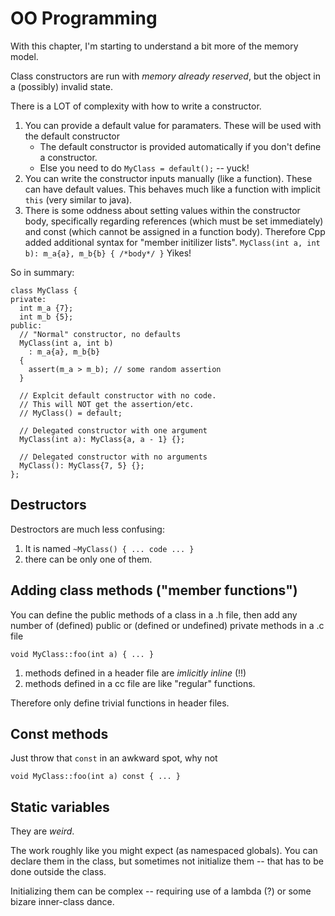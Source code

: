 # OO Programming
With this chapter, I'm starting to understand a bit more of the memory model.

Class constructors are run with _memory already reserved_, but the object in a
(possibly) invalid state.

There is a LOT of complexity with how to write a constructor.

1. You can provide a default value for paramaters. These will be used with the
   default constructor
   - The default constructor is provided automatically if you don't define a
     constructor.
   - Else you need to do `MyClass = default();` -- yuck!
2. You can write the constructor inputs manually (like a function). These can
   have default values. This behaves much like a function with implicit `this`
   (very similar to java).
3. There is some oddness about setting values within the constructor body,
   specifically regarding references (which must be set immediately) and const
   (which cannot be assigned in a function body). Therefore Cpp added additional
   syntax for "member initilizer lists".
   `MyClass(int a, int b): m_a{a}, m_b{b} { /*body*/ }` Yikes!

So in summary:
```
class MyClass {
private:
  int m_a {7};
  int m_b {5};
public:
  // "Normal" constructor, no defaults
  MyClass(int a, int b)
    : m_a{a}, m_b{b}
  {
    assert(m_a > m_b); // some random assertion
  }

  // Explcit default constructor with no code.
  // This will NOT get the assertion/etc.
  // MyClass() = default;

  // Delegated constructor with one argument
  MyClass(int a): MyClass{a, a - 1} {};

  // Delegated constructor with no arguments
  MyClass(): MyClass{7, 5} {};
};
```

## Destructors
Destroctors are much less confusing:

1. It is named `~MyClass() { ... code ... }`
2. there can be only one of them.


## Adding class methods ("member functions")

You can define the public methods of a class in a .h file, then add any number
of (defined) public or (defined or undefined) private methods in a .c file

```
void MyClass::foo(int a) { ... }
```

1. methods defined in a header file are _imlicitly inline_ (!!)
2. methods defined in a cc file are like "regular" functions.

Therefore only define trivial functions in header files.

## Const methods
Just throw that `const` in an awkward spot, why not
```
void MyClass::foo(int a) const { ... }
```

## Static variables
They are _weird_.

The work roughly like you might expect (as namespaced globals). You can declare
them in the class, but sometimes not initialize them -- that has to be done
outside the class.

Initializing them can be complex -- requiring use of a lambda (?) or some bizare
inner-class dance.

